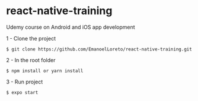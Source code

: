 # react-native-training
Udemy course on Android and iOS app development

1 - Clone the project
```
$ git clone https://github.com/EmanoelLoreto/react-native-training.git
```

2 - In the root folder
```
$ npm install or yarn install
```

3 - Run project
```
$ expo start
```
